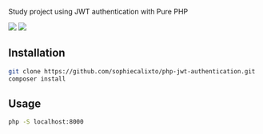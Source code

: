 Study project using JWT authentication with Pure PHP

<img src="https://img.shields.io/static/v1?label=PHP&message=8.3&color=blue&style=for-the-badge&logo=php"/> <img src="https://img.shields.io/static/v1?label=JWT&message=4.1.0&color=blue&style=for-the-badge&logo=JSON+Web+Tokens"/>

## Installation

```bash
git clone https://github.com/sophiecalixto/php-jwt-authentication.git
composer install
```

## Usage

```bash
php -S localhost:8000
```